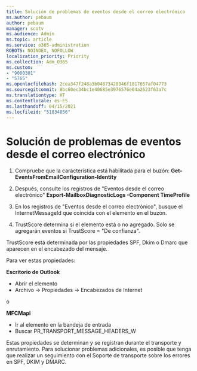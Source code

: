 ```yaml
---
title: Solución de problemas de eventos desde el correo electrónico
ms.author: pebaum
author: pebaum
manager: scotv
ms.audience: Admin
ms.topic: article
ms.service: o365-administration
ROBOTS: NOINDEX, NOFOLLOW
localization_priority: Priority
ms.collection: Adm_O365
ms.custom:
- "9000301"
- "5765"
ms.openlocfilehash: 2cea347f248a3b04873428946f1817657af04773
ms.sourcegitcommit: 8bc60ec34bc1e40685e3976576e04a2623f63a7c
ms.translationtype: HT
ms.contentlocale: es-ES
ms.lasthandoff: 04/15/2021
ms.locfileid: "51834856"
---
```

# <a name="troubleshooting-events-from-email"></a>Solución de problemas de eventos desde el correo electrónico

1. Compruebe que la característica está habilitada para el buzón: **Get-EventsFromEmailConfiguration-Identity <mailbox>**

2. Después, consulte los registros de "Eventos desde el correo electrónico" **Export-MailboxDiagnosticLogs <mailbox>-Component TimeProfile**

3. En los registros de "Eventos desde el correo electrónico", busque el InternetMessageId que coincida con el elemento en el buzón.  

4. TrustScore determina si el elemento está o no agregado. Solo se agregarán eventos si TrustScore = "De confianza".

TrustScore está determinada por las propiedades SPF, Dkim o Dmarc que aparecen en el encabezado del mensaje.

Para ver estas propiedades:

**Escritorio de Outlook**

- Abrir el elemento
- Archivo -> Propiedades -> Encabezados de Internet

o

**MFCMapi**

- Ir al elemento en la bandeja de entrada
- Buscar PR_TRANSPORT_MESSAGE_HEADERS_W

Estas propiedades se determinan y se registran durante el transporte y enrutamiento. Para solucionar problemas adicionales, es posible que tenga que realizar un seguimiento con el Soporte de transporte sobre los errores en SPF, DKIM y DMARC.